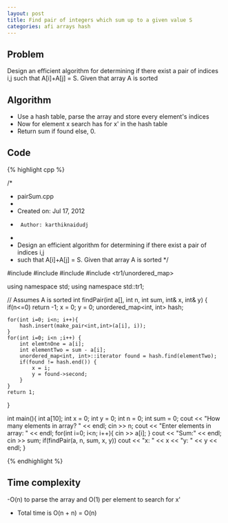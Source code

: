 ```yaml
---
layout: post
title: Find pair of integers which sum up to a given value S
categories: afi arrays hash
---
```


## Problem
Design an efficient algorithm for determining if there exist a pair of indices i,j 
such that A[i]+A[j] = S. Given that array A is sorted

## Algorithm
- Use a hash table, parse the array and store every element's indices
- Now for element x search has for x' in the hash table
- Return sum if found else, 0.

## Code 
{% highlight cpp %}

/*
 * pairSum.cpp
 *
 *  Created on: Jul 17, 2012
 *      Author: karthiknaidudj
 *
 *  Design an efficient algorithm for determining if there exist a pair of indices i,j
 *  such that A[i]+A[j] = S. Given that array A is sorted
 */

#include <iostream>
#include <vector>
#include <algorithm>
#include <tr1/unordered_map>

using namespace std;
using namespace std::tr1;

// Assumes A is sorted
int findPair(int a[], int n, int sum, int& x, int& y) {
	if(n<=0) return -1;
	x = 0;
	y = 0;
	unordered_map<int, int> hash;

	for(int i=0; i<n; i++){
		hash.insert(make_pair<int,int>(a[i], i));
	}
	for(int i=0; i<n ;i++) {
		int elemtnOne = a[i];
		int elementTwo = sum - a[i];
		unordered_map<int, int>::iterator found = hash.find(elementTwo);
		if(found != hash.end()) {
			x = i;
			y = found->second;
		}
	}
	return 1;
}

int main(){
	int a[10];
	int x = 0;
	int y = 0;
	int n = 0;
	int sum = 0;
	cout << "How many elements in array? " << endl;
	cin >> n;
	cout << "Enter elements in array: " << endl;
	for(int i=0; i<n; i++){
		cin >> a[i];
	}
	cout << "Sum:" << endl;
	cin >> sum;
	if(findPair(a, n, sum, x, y))
		cout << "x: " << x << "y: " << y << endl;
}

{% endhighlight %}

## Time complexity
-O(n) to parse the array and O(1) per element to search for x'
- Total time is O(n + n) = O(n)